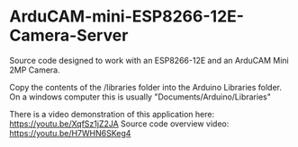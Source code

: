 # ArduCAM-mini-ESP8266-12E-Camera-Server
Source code designed to work with an ESP8266-12E and an ArduCAM Mini 2MP Camera.

Copy the contents of the /libraries folder into the Arduino Libraries folder.
On a windows computer this is usually "Documents/Arduino/Libraries"

There is a video demonstration of this application here: https://youtu.be/XqfSz1jZ2JA
Source code overview video: https://youtu.be/H7WHN6SKeg4

